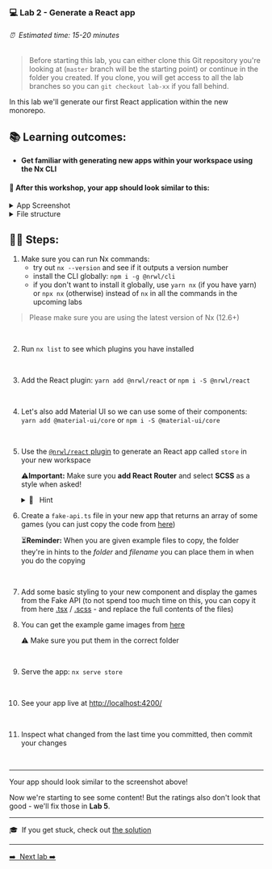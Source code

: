 ### 💻 Lab 2 - Generate a React app

###### ⏰ &nbsp;Estimated time: 15-20 minutes

> Before starting this lab, you can either clone this Git repository you're looking at (`master` branch will be the starting point) or continue in the folder you created. If you clone, you will get access to all the lab branches so you can `git checkout lab-xx` if you fall behind.

In this lab we'll generate our first React application within the new monorepo.

## 📚 Learning outcomes:

- **Get familiar with generating new apps within your workspace using the Nx CLI**

#### 📲 After this workshop, your app should look similar to this:

<details>
  <summary>App Screenshot</summary>
  <img src="../assets/lab2_result.png" width="500" alt="screenshot of lab2 result">
</details>

<details>
  <summary>File structure</summary>
  <img src="../assets/lab2_file_structure.png" height="700" alt="lab2 file structure">
</details>

## 🏋️‍♀️ Steps:

1. Make sure you can run Nx commands:
   - try out `nx --version` and see if it outputs a version number
   - install the CLI globally: `npm i -g @nrwl/cli`
   - if you don't want to install it globally, use `yarn nx` (if you have yarn) or `npx nx` (otherwise) instead of `nx` in all the commands in the upcoming labs

> Please make sure you are using the latest version of Nx (12.6+)
<br/>

2. Run `nx list` to see which plugins you have installed
<br/>

3. Add the React plugin: `yarn add @nrwl/react` or `npm i -S @nrwl/react`
<br/>

4. Let's also add Material UI so we can use some of their components: `yarn add @material-ui/core` or `npm i -S @material-ui/core`
<br/>

5. Use the [`@nrwl/react` plugin](https://nx.dev/react/api/react/generators/application) to generate an React app called `store` in your new workspace

   ⚠️**Important:** Make sure you **add React Router** and select **SCSS** as a style when asked!

   <details>
   <summary>🐳 &nbsp;&nbsp;Hint</summary>
   <img src="../assets/lab2_cmds.png" alt="Nx generate cmd structure">
   </details>



6. Create a `fake-api.ts` file in your new app that returns an array of some games (you can just copy the code from [here](../../examples/lab2/apps/store/src/fake-api/index.ts))

   ⏳**Reminder:** When you are given example files to copy, the folder they're in hints to the _folder_ and _filename_ you can place them in when you do the copying
<br/>


7. Add some basic styling to your new component and display the games from the Fake API (to not spend too much time on this, you can copy it from here [.tsx](../../examples/lab2/apps/store/src/app/app.tsx) / [.scss](../../examples/lab2/apps/store/src/app/app.modules.scss) - and replace the full contents of the files)
8. You can get the example game images from [here](../../examples/lab2/apps/store/src/assets)

   ⚠️ Make sure you put them in the correct folder
<br/>

9. Serve the app: `nx serve store`
<br/>

10. See your app live at [http://localhost:4200/](http://localhost:4200/)
<br/>

11. Inspect what changed from the last time you committed, then commit your changes
<br/>


---

Your app should look similar to the screenshot above!

Now we're starting to see some content! But the ratings also don't look that good - we'll fix those in **Lab 5**.

---

🎓&nbsp;&nbsp;If you get stuck, check out [the solution](SOLUTION.md)

---

[➡️ &nbsp;Next lab ➡️](../lab3/LAB.md)
